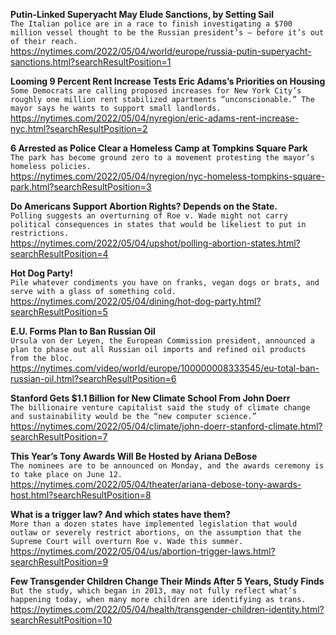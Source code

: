 **Putin-Linked Superyacht May Elude Sanctions, by Setting Sail**\
`The Italian police are in a race to finish investigating a $700 million vessel thought to be the Russian president’s — before it’s out of their reach.`\
https://nytimes.com/2022/05/04/world/europe/russia-putin-superyacht-sanctions.html?searchResultPosition=1

**Looming 9 Percent Rent Increase Tests Eric Adams’s Priorities on Housing**\
`Some Democrats are calling proposed increases for New York City’s roughly one million rent stabilized apartments “unconscionable.” The mayor says he wants to support small landlords.`\
https://nytimes.com/2022/05/04/nyregion/eric-adams-rent-increase-nyc.html?searchResultPosition=2

**6 Arrested as Police Clear a Homeless Camp at Tompkins Square Park**\
`The park has become ground zero to a movement protesting the mayor’s homeless policies.`\
https://nytimes.com/2022/05/04/nyregion/nyc-homeless-tompkins-square-park.html?searchResultPosition=3

**Do Americans Support Abortion Rights? Depends on the State.**\
`Polling suggests an overturning of Roe v. Wade might not carry political consequences in states that would be likeliest to put in restrictions.`\
https://nytimes.com/2022/05/04/upshot/polling-abortion-states.html?searchResultPosition=4

**Hot Dog Party!**\
`Pile whatever condiments you have on franks, vegan dogs or brats, and serve with a glass of something cold.`\
https://nytimes.com/2022/05/04/dining/hot-dog-party.html?searchResultPosition=5

**E.U. Forms Plan to Ban Russian Oil**\
`Ursula von der Leyen, the European Commission president, announced a plan to phase out all Russian oil imports and refined oil products from the bloc.`\
https://nytimes.com/video/world/europe/100000008333545/eu-total-ban-russian-oil.html?searchResultPosition=6

**Stanford Gets $1.1 Billion for New Climate School From John Doerr**\
`The billionaire venture capitalist said the study of climate change and sustainability would be the “new computer science.”`\
https://nytimes.com/2022/05/04/climate/john-doerr-stanford-climate.html?searchResultPosition=7

**This Year’s Tony Awards Will Be Hosted by Ariana DeBose**\
`The nominees are to be announced on Monday, and the awards ceremony is to take place on June 12.`\
https://nytimes.com/2022/05/04/theater/ariana-debose-tony-awards-host.html?searchResultPosition=8

**What is a trigger law? And which states have them?**\
`More than a dozen states have implemented legislation that would outlaw or severely restrict abortions, on the assumption that the Supreme Court will overturn Roe v. Wade this summer.`\
https://nytimes.com/2022/05/04/us/abortion-trigger-laws.html?searchResultPosition=9

**Few Transgender Children Change Their Minds After 5 Years, Study Finds**\
`But the study, which began in 2013, may not fully reflect what’s happening today, when many more children are identifying as trans.`\
https://nytimes.com/2022/05/04/health/transgender-children-identity.html?searchResultPosition=10

